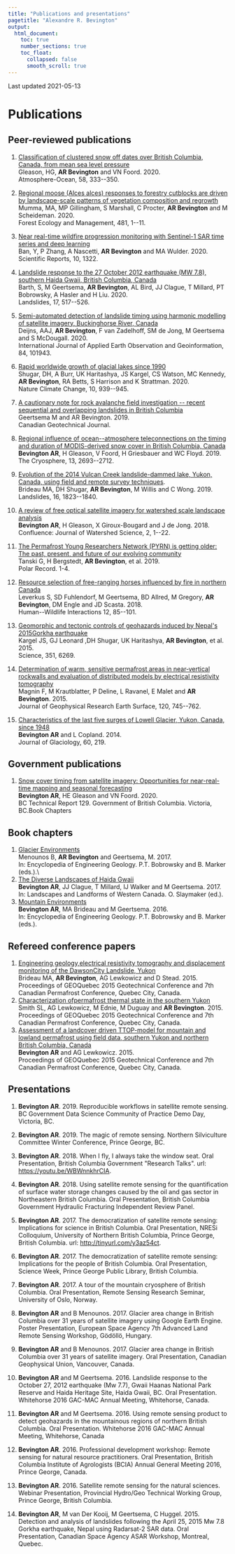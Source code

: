 ```yaml
---
title: "Publications and presentations"
pagetitle: "Alexandre R. Bevington"
output:
  html_document:
    toc: true
    number_sections: true
    toc_float: 
      collapsed: false
      smooth_scroll: true
---
```


<link rel="stylesheet" href="../styles.css" type="text/css">
<link rel="stylesheet" href="../academicicons/css/academicons.min.css"/>

Last updated 2021-05-13

# Publications

## Peer-reviewed publications

1.  [Classification of clustered snow off dates over British Columbia, Canada, from mean sea level pressure](https://doi.org/10.1080/07055900.2020.1845116)\
    Gleason, HG, **AR Bevington** and VN Foord. 2020.\
    Atmosphere-Ocean, 58, 333--350.

2.  [Regional moose (Alces alces) responses to forestry cutblocks are driven by landscape-scale patterns of vegetation composition and regrowth](https://doi.org/10.1016/j.foreco.2020.118763)\
    Mumma, MA, MP Gillingham, S Marshall, C Procter, **AR Bevington** and M Scheideman. 2020.\
    Forest Ecology and Management, 481, 1--11.

3.  [Near real-time wildfire progression monitoring with Sentinel-1 SAR time series and deep learning](https://doi.org/10.1038/s41598-019-56967-x)\
    Ban, Y, P Zhang, A Nascetti, **AR Bevington** and MA Wulder. 2020.\
    Scientific Reports, 10, 1322.

4.  [Landslide response to the 27 October 2012 earthquake (MW 7.8), southern Haida Gwaii, British Columbia, Canada](https://doi.org/10.1007/s10346-019-01292-7)\
    Barth, S, M Geertsema, **AR Bevington**, AL Bird, JJ Clague, T Millard, PT Bobrowsky, A Hasler and H Liu. 2020.\
    Landslides, 17, 517--526.

5.  [Semi-automated detection of landslide timing using harmonic modelling of satellite imagery, Buckinghorse River, Canada](https://doi.org/10.1016/j.jag.2019.101943)\
    Deijns, AAJ, **AR Bevington**, F van Zadelhoff, SM de Jong, M Geertsema and S McDougall. 2020.\
    International Journal of Applied Earth Observation and Geoinformation, 84, 101943.

6.  [Rapid worldwide growth of glacial lakes since 1990](https://doi.org/10.1038/s41558-020-0855-4)\
    Shugar, DH, A Burr, UK Haritashya, JS Kargel, CS Watson, MC Kennedy, **AR Bevington**, RA Betts, S Harrison and K Strattman. 2020.\
    Nature Climate Change, 10, 939--945.

7.  [A cautionary note for rock avalanche field investigation -- recent sequential and overlapping landslides in British Columbia](https://doi.org/10.1139/cgj-2019-0751)\
    Geertsema M and AR Bevington. 2019.\
    Canadian Geotechnical Journal.

8.  [Regional influence of ocean--atmosphere teleconnections on the timing and duration of MODIS-derived snow cover in British Columbia, Canada](https://doi.org/10.5194/tc-13-2693-2019)\
    **Bevington AR**, H Gleason, V Foord, H Griesbauer and WC Floyd. 2019.\
    The Cryosphere, 13, 2693--2712.

9.  [Evolution of the 2014 Vulcan Creek landslide-dammed lake, Yukon, Canada, using field and remote survey techniques](https://doi.org/10.1007/s10346-019-01199-3).\
    Brideau MA, DH Shugar, **AR Bevington**, M Willis and C Wong. 2019.\
    Landslides, 16, 1823--1840.

10. [A review of free optical satellite imagery for watershed scale landscape analysis](https://doi.org/10.22230/jwsm.2018v2n2a18)\
    **Bevington AR**, H Gleason, X Giroux-Bougard and J de Jong. 2018.\
    Confluence: Journal of Watershed Science, 2, 1--22.

11. [The Permafrost Young Researchers Network (PYRN) is getting older: The past, present, and future of our evolving community](https://doi.org/10.1017/S0032247418000645)\
    Tanski G, H Bergstedt, **AR Bevington**, et al. 2019.\
    Polar Record. 1-4.

12. [Resource selection of free-ranging horses influenced by fire in northern Canada](https://doi.org/10.26077/j5px-af63)\
    Leverkus S, SD Fuhlendorf, M Geertsema, BD Allred, M Gregory, **AR Bevington**, DM Engle and JD Scasta. 2018.\
    Human--Wildlife Interactions 12, 85--101.

13. [Geomorphic and tectonic controls of geohazards induced by Nepal's 2015Gorkha earthquake](https://doi.org/10.1126/science.aac8353)\
    Kargel JS, GJ Leonard ,DH Shugar, UK Haritashya, **AR Bevington**, et al. 2015.\
    Science, 351, 6269.

14. [Determination of warm, sensitive permafrost areas in near‐vertical rockwalls and evaluation of distributed models by electrical resistivity tomography](https://doi.org/10.1002/2014JF003351)\
    Magnin F, M Krautblatter, P Deline, L Ravanel, E Malet and **AR Bevington**. 2015.\
    Journal of Geophysical Research Earth Surface, 120, 745--762.

15. [Characteristics of the last five surges of Lowell Glacier, Yukon, Canada, since 1948](https://doi.org/10.3189/2014JoG13J134)\
    **Bevington AR** and L Copland. 2014.\
    Journal of Glaciology, 60, 219.

## Government publications

1.  [Snow cover timing from satellite imagery: Opportunities for near-real-time mapping and seasonal forecasting](http://a100.gov.bc.ca/pub/eirs/viewDocumentDetail.do?fromStatic=true&repository=BDP&documentId=13100)\
    **Bevington AR**, HE Gleason and VN Foord. 2020.\
    BC Technical Report 129. Government of British Columbia. Victoria, BC.Book Chapters

## Book chapters

1.  [Glacier Environments](https://doi.org/10.1007/978-3-319-12127-7_143-1)\
    Menounos B, **AR Bevington** and Geertsema, M. 2017.\
    In: Encyclopedia of Engineering Geology. P.T. Bobrowsky and B. Marker (eds.).\
2.  [The Diverse Landscapes of Haida Gwaii](https://doi.org/10.1007/978-3-319-44595-3_21)\
    **Bevington AR**, JJ Clague, T Millard, IJ Walker and M Geertsema. 2017.\
    In: Landscapes and Landforms of Western Canada. O. Slaymaker (ed.).
3.  [Mountain Environments](https://doi.org/10.1007/978-3-319-12127-7_209-1)\
    **Bevington AR**, MA Brideau and M Geertsema. 2016.\
    In: Encyclopedia of Engineering Geology. P.T. Bobrowsky and B. Marker (eds.).

## Refereed conference papers

1.  [Engineering geology,electrical resistivity tomography and displacement monitoring of the DawsonCity Landslide, Yukon](https://www.researchgate.net/publication/281939062_Engineering_Geology_Electrical_Resistivity_Tomography_and_Displacement_Monitoring_of_the_Dawson_City_Landslide_Yukon)\
    Brideau MA, **AR Bevington**, AG Lewkowicz and D Stead. 2015.\
    Proceedings of GEOQuebec 2015 Geotechnical Conference and 7th Canadian Permafrost Conference, Quebec City, Canada.
2.  [Characterization ofpermafrost thermal state in the southern Yukon](https://www.researchgate.net/publication/312623215_Characterization_of_Permafrost_Thermal_State_in_the_Southern_Yukon)\
    Smith SL, AG Lewkowicz, M Ednie, M Duguay and **AR Bevington**. 2015.\
    Proceedings of GEOQuebec 2015 Geotechnical Conference and 7th Canadian Permafrost Conference, Quebec City, Canada.
3.  [Assessment of a landcover driven TTOP-model for mountain and lowland permafrost using field data, southern Yukon and northern British Columbia, Canada](https://www.researchgate.net/publication/282649555_Assessment_of_a_land_cover_driven_TTOP_model_for_mountain_and_lowland_permafrost_using_field_data_southern_Yukon_and_northern_British_Columbia_Canada)\
    **Bevington AR** and AG Lewkowicz. 2015.\
    Proceedings of GEOQuebec 2015 Geotechnical Conference and 7th Canadian Permafrost Conference, Quebec City, Canada.

## Presentations

1.  **Bevington AR**. 2019. Reproducible workflows in satellite remote sensing. BC Government Data Science Community of Practice Demo Day, Victoria, BC.

2.  **Bevington AR**. 2019. The magic of remote sensing. Northern Silviculture Committee Winter Conference, Prince George, BC.

3.  **Bevington AR**. 2018. When I fly, I always take the window seat. Oral Presentation, British Columbia Government "Research Talks". url: <https://youtu.be/WBWnnkhrCIA>.

4.  **Bevington AR**. 2018. Using satellite remote sensing for the quantification of surface water storage changes caused by the oil and gas sector in Northeastern British Columbia. Oral Presentation, British Columbia Government Hydraulic Fracturing Independent Review Panel.

5.  **Bevington AR**. 2017. The democratization of satellite remote sensing: Implications for science in British Columbia. Oral Presentation, NRESi Colloquium, University of Northern British Columbia, Prince George, British Columbia. url: <http://tinyurl.com/y3az54ct>.

6.  **Bevington AR**. 2017. The democratization of satellite remote sensing: Implications for the people of British Columbia. Oral Presentation, Science Week, Prince George Public Library, British Columbia.

7.  **Bevington AR**. 2017. A tour of the mountain cryosphere of British Columbia. Oral Presentation, Remote Sensing Research Seminar, University of Oslo, Norway.

8.  **Bevington AR** and B Menounos. 2017. Glacier area change in British Columbia over 31 years of satellite imagery using Google Earth Engine. Poster Presentation, European Space Agency 7th Advanced Land Remote Sensing Workshop, Gödöllö, Hungary.

9.  **Bevington AR** and B Menounos. 2017. Glacier area change in British Columbia over 31 years of satellite imagery. Oral Presentation, Canadian Geophysical Union, Vancouver, Canada.

10. **Bevington AR** and M Geertsema. 2016. Landslide response to the October 27, 2012 earthquake (Mw 7.7), Gwaii Haanas National Park Reserve and Haida Heritage Site, Haida Gwaii, BC. Oral Presentation. Whitehorse 2016 GAC-MAC Annual Meeting, Whitehorse, Canada.

11. **Bevington AR** and M Geertsema. 2016. Using remote sensing product to detect geohazards in the mountainous regions of northern British Columbia. Oral Presentation. Whitehorse 2016 GAC-MAC Annual Meeting, Whitehorse, Canada

12. **Bevington AR**. 2016. Professional development workshop: Remote sensing for natural resource practitioners. Oral Presentation, British Columbia Institute of Agrologists (BCIA) Annual General Meeting 2016, Prince George, Canada.

13. **Bevington AR**. 2016. Satellite remote sensing for the natural sciences. Webinar Presentation, Provincial Hydro/Geo Technical Working Group, Prince George, British Columbia.

14. **Bevington AR**, M van Der Kooij, M Geertsema, C Huggel. 2015. Detection and analysis of landslides following the April 25, 2015 Mw 7.8 Gorkha earthquake, Nepal using Radarsat-2 SAR data. Oral Presentation, Canadian Space Agency ASAR Workshop, Montreal, Quebec.

<!-- # Awards -->

<!-- 1.  British Columbia Institute of Agrology, New Growth Award, 2020 -->

<!-- 2.  NSERC Canada Graduate Scholarship -- Doctoral (CGS-D), 2018-2020 -->

<!-- 3.  University of Northern British Columbia Graduate Travel Award, 2017 -->

<!-- 4.  University of Northern British Columbia Doctoral Tuition Fee Waiver, 2016-2020 -->

<!-- 5.  GLACIO-EX: Norwegian Cryospheric Exchange Scholarship, University of Oslo, 2014 -->

<!-- 6.  National Geographic Young Explorer Grant, 2013 -->

<!-- 7.  W. Garfield Weston Award for Northern Research (Master's) / Association of Canadian Universities for Northern Studies, 2013 -->

<!-- 8.  Northern Scientific Training Program from Aboriginal Affairs and Northern Development Canada, 2011-2013 -->

<!-- 9.  Research Fellowship, Northern Research Endowment Fund, Yukon Research Centre, Yukon College, 2013 -->

<!-- 10. High North Fellowship Program, Norwegian Government, 2013 -->

<!-- 11. Graduate Student Admission Scholarship, M.Sc. in Physical Geography, 2012-2014 -->

<!-- 12. NSERC CREATE Training Program Undergraduate Poster Award, 2012 -->

<!-- 13. NSERC USRA National Science and Engineering Research Council Undergraduate Student Research Award, 2011 -->

<!-- 14. CRYO-EX: Norwegian Cryospheric Exchange Scholarship, University of Oslo, 2010 -->

<!-- # Volunteering -->

<!-- 1.  **President**, [Prince George Backcountry Recreation Society](www.pgbrs.org), 2020-Present -->

<!-- 2.  **Conference Organizer**, Canadian Cartographic Association, 2019 -->

<!-- 3.  **Young National Correspondent**,GTN-P Canada, 2015-18 -->

<!-- 4.  **Mountain permafrost workshop coordinator**, Carleton University, 2014 -->

<!-- 5.  **Vice-President**, Permafrost Young Researcher Network, 2014-16 -->

<!-- 6.  **Volunteer Reviewer**, 4th European Conference on Permafrost (EUCOP4), 2014 -->

<!-- 7.  **Ski Patroller**, Canadian Ski Patrol, Yukon, 2013-14 -->

<!-- 8.  **Board Member**, Association of Polar Early Career Scientists (APECS) Canada, 2013-15 -->

<!-- 9.  **GIS Analyst**, Mining Watch Canada, 2013 -->

<!-- 10. **GIS Analyst**, GIS Corps, 2012-13 -->

<!-- 11. **Vice President Social**, Geography Graduate Student Association, University of Ottawa, 2012-13 -->

<!-- 12. **Lead Organizer**, University of Ottawa GIS Day 2012, 2012 -->

<!-- 13. **Youth Outreach**, NSERC Let's Talk Science, 2012-13 -->

<!-- 14. **Scientific Abstract Review Board Member**, ACUNS Student Conference, 2012 -->

<!-- 15. **Member of the Executive Council**, Association of Polar Early Career Scientists (APECS), 2011-12 -->

<!-- 16. **Student Senator**, Faculty of Science, University of Ottawa, 2009-10 -->

<!-- 17. **President**, Undergraduate Geography Student Association, University of Ottawa, 2007-09 -->
